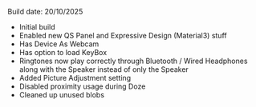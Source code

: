 Build date: 20/10/2025
- Initial build
- Enabled new QS Panel and Expressive Design (Material3) stuff
- Has Device As Webcam
- Has option to load KeyBox
- Ringtones now play correctly through Bluetooth / Wired Headphones along with the Speaker instead of only the Speaker
- Added Picture Adjustment setting
- Disabled proximity usage during Doze
- Cleaned up unused blobs
